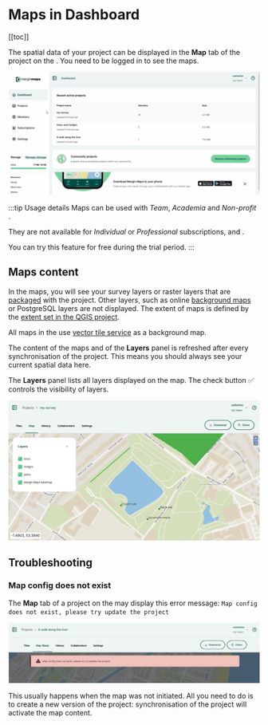 ﻿# Maps in Dashboard
[[toc]]

The spatial data of your project can be displayed in the **Map** tab of the project on the <DashboardShortLink />. You need to be logged in to see the maps.

![Mergin Maps dashboard map](./dashboard-webmap.gif "Mergin Maps dashboard map")

:::tip Usage details
Maps can be used with *Team*, *Academia* and *Non-profit* <MainDomainNameLink id="pricing" desc="subscription plans"/>.

They are not available for *Individual* or *Professional* subscriptions, <CommunityPlatformName /> and <EnterprisePlatformName />.

You can try this feature for free during the trial period.
:::

## Maps content

In the maps, you will see your survey layers or raster layers that are [packaged](../project/#packaging-qgis-project) with the project. Other layers, such as online [background maps](../../gis/settingup_background_map/#background-maps) or PostgreSQL layers are not displayed. The extent of maps is defined by the [extent set in the QGIS project](../../gis/features/#project-extent).

All maps in the <DashboardShortLink /> use [<MainPlatformName /> vector tile service](../../gis/settingup_background_map/#mergin-maps-vector-tile-service) as a background map.

The content of the maps and of the **Layers** panel is refreshed after every synchronisation of the project. This means you should always see your current spatial data here.

The **Layers** panel lists all layers displayed on the map. The check button :white_check_mark: controls the visibility of layers.

![Mergin Maps dashboard maps](../dashboard/mergin-maps-web-map.jpg "Mergin Maps dashboard maps")

## Troubleshooting

### Map config does not exist
The **Map** tab of a project on the <DashboardShortLink /> may display this error message:
`Map config does not exist, please try update the project`

![Mergin Maps webmap Map config does not exist](./webmap-map-config-issue.jpg "Mergin Maps webmap Map config does not exist")

This usually happens when the map was not initiated. All you need to do is to create a new version of the project: synchronisation of the project will activate the map content.

